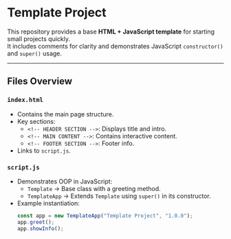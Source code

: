 #  Template Project

This repository provides a base **HTML + JavaScript template** for starting small projects quickly.  
It includes comments for clarity and demonstrates JavaScript `constructor()` and `super()` usage.

---

##  Files Overview

### `index.html`
- Contains the main page structure.
- Key sections:
  - `<!-- HEADER SECTION -->`: Displays title and intro.
  - `<!-- MAIN CONTENT -->`: Contains interactive content.
  - `<!-- FOOTER SECTION -->`: Footer info.
- Links to `script.js`.

### `script.js`
- Demonstrates OOP in JavaScript:
  - `Template` → Base class with a greeting method.
  - `TemplateApp` → Extends `Template` using `super()` in its constructor.
- Example instantiation:
  ```js
  const app = new TemplateApp("Template Project", "1.0.0");
  app.greet();
  app.showInfo();
